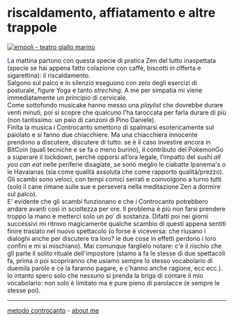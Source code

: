 # riscaldamento, affiatamento e altre trappole   

[![](https://live.staticflickr.com/65535/51791910022_3134f75b86_c.jpg "empoli - teatro giallo marino")](https://flic.kr/s/aHBqjzwAJ2)   

La mattina partono con questa specie di pratica Zen del tutto inaspettata (specie se hai appena fatto colazione con caffè, biscotti in offerta e sigarettina): il riscaldamento.  
Salgono sul palco e in silenzio eseguono con zelo degli esercizi di posturale, figure Yoga e tanto *streching*. A me per simpatia mi viene immediatamente un principio di cervicale.   
Come sottofondo musicake hanno messo una *playlist* che dovrebbe durare venti minuti, poi si scopre che qualcuno l'ha taroccata per farla durare di più (non tantissimo: un paio di canzoni di Pino Daniele).    
Finita la musica i Controcanto smettono di spalmarsi esotericamente sul paiolato e si fanno due chiacchiere. Ma una chiacchiera innocente prendono a discutere, discutere di tutto: se è il caso investire ancora in BitCoin (quali tecniche e se fa o meno burino), il contributo del PokemonGo a superare il lockdown, perchè opporsi all’ora legale, l’impatto del sushi *all you can eat* nelle periferie disagiate, se sono meglio le ciabatte Ipanema's o le Havaianas (sia come qualità assoluta che come rapporto qualità/prezzo). Gli scambi sono  veloci, con tempi comici serrati e coinvolgono a turno tutti (solo il cane rimane sulle sue e persevera nella meditazione Zen a dormire sul palco).   
E’ evidente che gli scambi funzionano e che i Controcanto potrebbero andare avanti così in scioltezza per ore. Il problema è più non farsi prendere troppo la mano e metterci solo un po’ di sostanza. Difatti poi  nei giorni successivi mi ritrovo magicamente qualche scambio di questi appena sentiti finire traslato nel nuovo spettacolo (o forse è viceversa: che riusano i dialoghi anche per discutere tra loro? le due cose in effetti perdono i loro confini e mi si mischiano).
Mai comunque farglielo notare: c'è il rischio  che gli parte il solito rituale dell'impostore (stamo a fa le stesse di due spettacoli fa, prima o poi scopriranno che usiamo sempre lo stesso vocabolario di duemila parole e ce la faranno pagare, e c'hanno anche ragione, ecc ecc.).   
Io intanto spero solo che nessuno si prenda la briga di contare il mio vocabolario: non solo è limitato ma è pure pieno di parolacce (e sempre le stesse poi). 

---   
[metodo controcanto](https://cacioman.github.io/controcanto000.html) - [about me](https://about.me/cacioman) 
